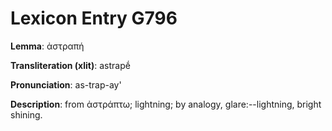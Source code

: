 # Lexicon Entry G796

**Lemma**: ἀστραπή

**Transliteration (xlit)**: astrapḗ

**Pronunciation**: as-trap-ay'

**Description**:
from ἀστράπτω; lightning; by analogy, glare:--lightning, bright shining.
